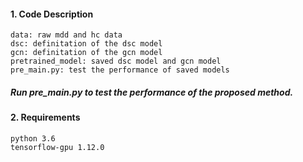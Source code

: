 #### 1. Code Description
```
data: raw mdd and hc data
dsc: definitation of the dsc model
gcn: definitation of the gcn model
pretrained_model: saved dsc model and gcn model 
pre_main.py: test the performance of saved models
```
##### Run pre_main.py to test the performance of the proposed method.

#### 2. Requirements
```
python 3.6
tensorflow-gpu 1.12.0
```